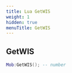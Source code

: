 ```yaml
---
title: Lua GetWIS
weight: 1
hidden: true
menuTitle: GetWIS
---
```

## GetWIS
```lua
Mob:GetWIS(); -- number
```